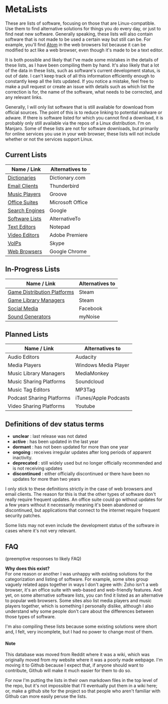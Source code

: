 # MetaLists
These are lists of software, focusing on those that are Linux-compatible. Use them to find alternative solutions for things you do every day, or just to find neat new software. Generally speaking, these lists will also contain software that is not made to be used a certain way but still can be. For example, you'll find [Atom](https://atom.io/) in the web browsers list because it can be modified to act like a web browser, even though it's made to be a text editor.

It is both possible and likely that I've made some mistakes in the details of these lists, as I have been compiling them by hand. It's also likely that a lot of the data in these lists, such as software's current development status, is out of date. I can't keep track of all this information efficiently enough to constantly keep all the lists updated. If you notice a mistake, feel free to make a pull request or create an issue with details such as which list the correction is for, the name of the software, what needs to be corrected, and any relevant links.

Generally, I will only list software that is still available for download from official sources. The point of this is to reduce linking to potential malware or adware. If there is software listed for which you cannot find a download, it is probably only still available via the repos of a Linux distribution. I'm on Manjaro. Some of these lists are not for software downloads, but primarily for online services you use in your web browser, these lists will not include whether or not the services support Linux.

## Current Lists
| Name / Link                                     | Alternatives to  |
| ----------------------------------------------- | ---------------- |
| [Dictionaries](dictionaries.md)                 | Dictionary.com   |
| [Email Clients](email_clients.md)               | Thunderbird      |
| [Music Players](music_players.md)               | Groove           |
| [Office Suites](office_suites.md)               | Microsoft Office |
| [Search Engines](search_engines.md)             | Google           |
| [Software Lists](software_lists.md)             | AlternativeTo    |
| [Text Editors](text_editors.md)                 | Notepad          |
| [Video Editors](video_editors.md)               | Adobe Premiere   |
| [VoIPs](voips.md)                               | Skype            |
| [Web Browsers](web_browsers.md)                 | Google Chrome    |

## In-Progress Lists
| Name / Link                                     | Alternatives to |
| ----------------------------------------------- | --------------- |
| [Game Distribution Platforms](game_distribs.md) | Steam           |
| [Game Library Managers](game_libraries.md)      | Steam           |
| [Social Media](social_media.md)                 | Facebook        |
| [Sound Generators](sound_gens.md)               | myNoise         |

## Planned Lists
| Name / Link               | Alternatives to       |
| ------------------------- | --------------------- |
| Audio Editors             | Audacity              |
| Media Players             | Windows Media Player  |
| Music Library Managers    | MediaMonkey           |
| Music Sharing Platforms   | Soundcloud            |
| Music Tag Editors         | MP3Tag                |
| Podcast Sharing Platforms | iTunes/Apple Podcasts |
| Video Sharing Platforms   | Youtube               |

## Definitions of dev status terms
- **unclear** : last release was not dated
- **active** : has been updated in the last year
- **dormant** : has not been updated for more than one year
- **ongoing** : receives irregular updates after long periods of apparent inactivity.
- **deprecated** : still widely used but no longer officially recommended and is not receiving updates
- **discontinued** : either officially discontinued or there have been no updates for more than two years

I only stick to these definitions strictly in the case of web browsers and email clients. The reason for this is that the other types of software don't really require frequent updates. An office suite could go without updates for a few years without it necessarily meaning it's been abandoned or discontinued, but applications that connect to the internet require frequent security patches.

Some lists may not even include the development status of the software in cases where it's not very relevant.

## FAQ
(preemptive responses to likely FAQ)

**Why does this exist?**  
For one reason or another I was unhappy with existing solutions for the categorization and listing of software. For example, some sites group vaguely related apps together in ways I don't agree with: Zoho isn't a web browser, it's an office suite with web-based and web-friendly features. And yet, on some alternative software lists, you can find it listed as an alternative to popular web browsers. Some sites also list media players and music players together, which is something I personally dislike, although I also understand why some people don't care about the differences between those types of software.

I'm also compiling these lists because some existing solutions were short and, I felt, very incomplete, but I had no power to change most of them.

#### Note
This database was moved from Reddit where it was a wiki, which was originally moved from my website where it was a poorly made webpage. I'm moving it to Github because I expect that, if anyone should want to contribute, Github will make it much easier for them to do so.

For now I'm putting the lists in their own markdown files in the top level of the repo, but it's not impossible that I'll eventually put them in a wiki here; or, make a github site for the project so that people who aren't familiar with Github can more easily peruse the lists.
